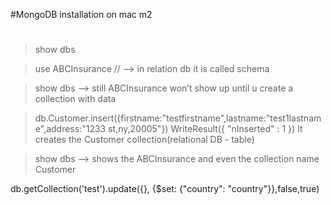 #MongoDB installation on mac m2 

#
> show dbs

> use ABCInsurance  // —> in relation db it is called schema 

> show dbs —> still ABCInsurance won’t show up until u create a collection with data 

> db.Customer.insert({firstname:"testfirstname",lastname:"test1lastname",address:"1233 st,ny,20005"})
WriteResult({ "nInserted" : 1 })
It creates the Customer collection(relational DB - table)

 > show dbs  —>   shows the ABCInsurance and even the collection name Customer 

db.getCollection('test').update({}, {$set: {"country": "country"}},false,true)